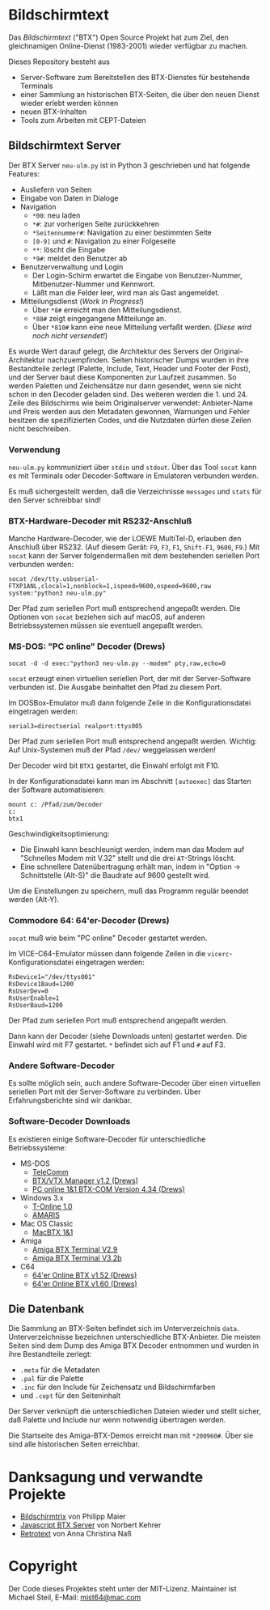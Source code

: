 # Bildschirmtext

Das *Bildschirmtext* ("BTX") Open Source Projekt hat zum Ziel, den gleichnamigen Online-Dienst (1983-2001) wieder verfügbar zu machen.

Dieses Repository besteht aus

* Server-Software zum Bereitstellen des BTX-Dienstes für bestehende Terminals
* einer Sammlung an historischen BTX-Seiten, die über den neuen Dienst wieder erlebt werden können
* neuen BTX-Inhalten
* Tools zum Arbeiten mit CEPT-Dateien

## Bildschirmtext Server

Der BTX Server `neu-ulm.py` ist in Python 3 geschrieben und hat folgende Features:

* Ausliefern von Seiten
* Eingabe von Daten in Dialoge
* Navigation
	* `*00`: neu laden
	* `*#`: zur vorherigen Seite zurückkehren
	* `*Seitennummer#`: Navigation zu einer bestimmten Seite
	* `[0-9]` und `#`: Navigation zu einer Folgeseite
	* `**`: löscht die Eingabe
	* `*9#`: meldet den Benutzer ab
* Benutzerverwaltung und Login
	* Der Login-Schirm erwartet die Eingabe von Benutzer-Nummer, Mitbenutzer-Nummer und Kennwort.
	* Läßt man die Felder leer, wird man als Gast angemeldet.
* Mitteilungsdienst (*Work in Progress!*)
	* Über `*8#` erreicht man den Mitteilungsdienst.
	* `*88#` zeigt eingegangene Mitteilunge an.
	* Über `*810#` kann eine neue Mitteilung verfaßt werden. (*Diese wird noch nicht versendet!*)

Es wurde Wert darauf gelegt, die Architektur des Servers der Original-Architektur nachzuempfinden. Seiten historischer Dumps wurden in ihre Bestandteile zerlegt (Palette, Include, Text, Header und Footer der Post), und der Server baut diese Komponenten zur Laufzeit zusammen. So werden Paletten und Zeichensätze nur dann gesendet, wenn sie nicht schon in den Decoder geladen sind. Des weiteren werden die 1. und 24. Zeile des Bildschirms wie beim Originalserver verwendet: Anbieter-Name und Preis werden aus den Metadaten gewonnen, Warnungen und Fehler besitzen die spezifizierten Codes, und die Nutzdaten dürfen diese Zeilen nicht beschreiben.

### Verwendung

`neu-ulm.py` kommuniziert über `stdin` und `stdout`. Über das Tool `socat` kann es mit Terminals oder Decoder-Software in Emulatoren verbunden werden.

Es muß sichergestellt werden, daß die Verzeichnisse `messages` und `stats` für den Server schreibbar sind!

### BTX-Hardware-Decoder mit RS232-Anschluß

Manche Hardware-Decoder, wie der LOEWE MultiTel-D, erlauben den Anschluß über RS232. (Auf diesem Gerät: `F9`, `F3`, `F1`, `Shift-F1`, `9600`, `F9`.) Mit `socat` kann der Server folgendermaßen mit dem bestehenden seriellen Port verbunden werden:

	socat /dev/tty.usbserial-FTXP1ANL,clocal=1,nonblock=1,ispeed=9600,ospeed=9600,raw system:"python3 neu-ulm.py"

Der Pfad zum seriellen Port muß entsprechend angepaßt werden. Die Optionen von `socat` beziehen sich auf macOS, auf anderen Betriebssystemen müssen sie eventuell angepaßt werden.

### MS-DOS: "PC online" Decoder (Drews)

	socat -d -d exec:"python3 neu-ulm.py --modem" pty,raw,echo=0

`socat` erzeugt einen virtuellen seriellen Port, der mit der Server-Software verbunden ist. Die Ausgabe beinhaltet den Pfad zu diesem Port.

Im DOSBox-Emulator muß dann folgende Zeile in die Konfigurationsdatei eingetragen werden:

	serial3=directserial realport:ttys005

Der Pfad zum seriellen Port muß entsprechend angepaßt werden. Wichtig: Auf Unix-Systemen muß der Pfad `/dev/` weggelassen werden!

Der Decoder wird bit `BTX1` gestartet, die Einwahl erfolgt mit F10.

In der Konfigurationsdatei kann man im Abschnitt `[autoexec]` das Starten der Software automatisieren:

	mount c: /Pfad/zum/Decoder
	c:
	btx1

Geschwindigkeitsoptimierung:

* Die Einwahl kann beschleunigt werden, indem man das Modem auf "Schnelles Modem mit V.32" stellt und die drei `AT`-Strings löscht.
* Eine schnellere Datenübertragung erhält man, indem in "Option -> Schnittstelle (Alt-S)" die Baudrate auf 9600 gestellt wird.

Um die Einstellungen zu speichern, muß das Programm regulär beendet werden (Alt-Y).

### Commodore 64: 64'er-Decoder (Drews)

`socat` muß wie beim "PC online" Decoder gestartet werden.

Im VICE-C64-Emulator müssen dann folgende Zeilen in die `vicerc`-Konfigurationsdatei eingetragen werden:

	RsDevice1="/dev/ttys001"
	RsDevice1Baud=1200
	RsUserDev=0
	RsUserEnable=1
	RsUserBaud=1200

Der Pfad zum seriellen Port muß entsprechend angepaßt werden.

Dann kann der Decoder (siehe Downloads unten) gestartet werden. Die Einwahl wird mit F7 gestartet. `*` befindet sich auf F1 und `#` auf F3.

### Andere Software-Decoder

Es sollte möglich sein, auch andere Software-Decoder über einen virtuellen seriellen Port mit der Server-Software zu verbinden. Über Erfahrungsberichte sind wir dankbar.

### Software-Decoder Downloads

Es existieren einige Software-Decoder für unterschiedliche Betriebssysteme:

* MS-DOS
	* [TeleComm](https://archive.org/details/TEleComm-KommunikationMitKomfort-BTXDecoderSharewareGerman)
	* [BTX/VTX Manager v1.2 (Drews)](https://archive.org/details/BTXVTXManagerV1FrMS-DOS)
	* [PC online 1&1 BTX-COM Version 4.34 (Drews)](https://www.pagetable.com/docs/btx/decoder/PC%20online%201&1%20BTX-COM%20Version%204.34.img)
* Windows 3.x
	* [T-Online 1.0](https://www.pagetable.com/docs/btx/decoder/T-Online-Software%20Version%201.0%20light.img)
	* [AMARIS](https://www.pagetable.com/docs/btx/decoder/AMARIS.zip)
* Mac OS Classic
	* [MacBTX 1&1](https://archive.org/details/MacBTX11German)
* Amiga 
	* [Amiga BTX Terminal V2.9](https://www.pagetable.com/docs/btx/decoder/Amiga%20BTX%20Terminal%20V2.9.DMS)
	* [Amiga BTX Terminal V3.2b](https://www.pagetable.com/docs/btx/decoder/Amiga%20BTX%20Terminal%20V3.2b.DMS)
* C64
	* [64'er Online BTX v1.52 (Drews)](https://www.pagetable.com/docs/btx/decoder/64er%20Online%20BTX%20v1.52%20(19xx)(-)(de).d64)
	* [64'er Online BTX v1.60 (Drews)](https://www.pagetable.com/docs/btx/decoder/64er%20Online%20BTX%20v1.60%20(19xx)(-)(de).d64)

## Die Datenbank

Die Sammlung an BTX-Seiten befindet sich im Unterverzeichnis `data`. Unterverzeichnisse bezeichnen unterschiedliche BTX-Anbieter. Die meisten Seiten sind dem Dump des Amiga BTX Decoder entnommen und wurden in ihre Bestandteile zerlegt:

* `.meta` für die Metadaten
* `.pal` für die Palette
* `.inc` für den Include für Zeichensatz und Bildschirmfarben
* und `.cept` für den Seiteninhalt

Der Server verknüpft die unterschiedlichen Dateien wieder und stellt sicher, daß Palette und Include nur wenn notwendig übertragen werden.

Die Startseite des Amiga-BTX-Demos erreicht man mit `*200960#`. Über sie sind alle historischen Seiten erreichbar.

# Danksagung und verwandte Projekte

* [Bildschirmtrix](http://www.runningserver.com/?page=rs.thelab.bildschirmtrix) von Philipp Maier
* [Javascript BTX Server](http://members.aon.at/nkehrer/btx_server.html) von Norbert Kehrer
* [Retrotext](https://www.acn.wtf/retrotext.html) von Anna Christina Naß

# Copyright

Der Code dieses Projektes steht unter der MIT-Lizenz. Maintainer ist Michael Steil, E-Mail: mist64@mac.com